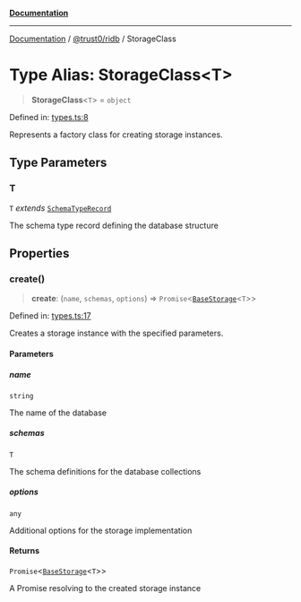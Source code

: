 [**Documentation**](../../../README.md)

***

[Documentation](../../../README.md) / [@trust0/ridb](../README.md) / StorageClass

# Type Alias: StorageClass\<T\>

> **StorageClass**\<`T`\> = `object`

Defined in: [types.ts:8](https://github.com/trust0-project/RIDB/blob/602ba5be0c26a543e979344cf0da5288a98fa66c/packages/ridb/src/types.ts#L8)

Represents a factory class for creating storage instances.

## Type Parameters

### T

`T` *extends* [`SchemaTypeRecord`](https://github.com/trust0-project/RIDB/blob/main/docs/%40trust0/ridb-core/type-aliases/SchemaTypeRecord.md)

The schema type record defining the database structure

## Properties

### create()

> **create**: (`name`, `schemas`, `options`) => `Promise`\<[`BaseStorage`](https://github.com/trust0-project/RIDB/blob/main/docs/%40trust0/ridb-core/classes/BaseStorage.md)\<`T`\>\>

Defined in: [types.ts:17](https://github.com/trust0-project/RIDB/blob/602ba5be0c26a543e979344cf0da5288a98fa66c/packages/ridb/src/types.ts#L17)

Creates a storage instance with the specified parameters.

#### Parameters

##### name

`string`

The name of the database

##### schemas

`T`

The schema definitions for the database collections

##### options

`any`

Additional options for the storage implementation

#### Returns

`Promise`\<[`BaseStorage`](https://github.com/trust0-project/RIDB/blob/main/docs/%40trust0/ridb-core/classes/BaseStorage.md)\<`T`\>\>

A Promise resolving to the created storage instance
